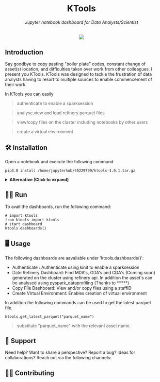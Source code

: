 <div align="center">

# KTools
###### Jupyter notebook dashboard for Data Analysts/Scientist

![](ktools.png)

</div>

## Introduction
Say goodbye to copy pasting "boiler plate" codes, constant change of asset(s) location, and difficulties taken over work from other colleagues.
I present you KTools. KTools was designed to tackle the frustration of data analysts having to resort to multiple sources to enable commencement of their work.

In KTools you can easily 
>	authenticate to enable a sparksession

>	analyse,view and load refinery parquet files

>	view/copy files on the cluster including notebooks by other users

>	create a virtual environment



## 🛠️ Installation
Open a notebook and execute the following command
```env
pip3.8 install /home/jupyterhub/45229799/ktools-1.0.1.tar.gz
```
<details>
<summary><strong>Alternative (Click to expand)</strong></summary>

- Download the file (/dist/ktools-1.0.1.tar.gz)to a location of choice
- Then excute the following command in terminal or Jupyter notebook 
```shell
pip3.8 install [location_of_file]/ktools-1.0.1.tar.gz
```

>replace '[location_of_file]' with the actual location of file. 

>For Jupyter notebooks, prepend the command with '!'

</details>




## 🏃‍♂ Run
To avail the dashboards, run the following command:
```shell
# import ktools
from ktools import ktools
# start dashboard
ktools.dashboards()
```



## 🖥️ Usage
The following dashboards are aavailable under 'ktools.dashboards()':
-	Authenticate : Authenticate using kinit to enable a sparksession
-	Date Refinery Dashboard: Find MDA's, GDA's and CDA's (Coming soon) generated on the cluster using refinery api. In addition the asset's can be analysed using pyspark_dataprofiling (Thanks to *****)
-	Copy File Dashboard: View and/or copy files using a staffID
-	Create Virtual Environment: Enables creation of virtual environment


In addition the following commands can be used to get the latest parquet file.
```shell
ktools.get_latest_parquet("parquet_name")
```
>substitute "parquet_name" with the relevant asset name.


## 🙋 Support
Need help? Want to share a perspective? Report a bug? Ideas for collaborations? Reach out via the following channels:


## 🤝🏽 Contributing
